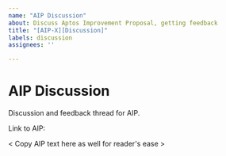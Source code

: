 ```yaml
---
name: "AIP Discussion"
about: Discuss Aptos Improvement Proposal, getting feedback
title: "[AIP-X][Discussion]"
labels: discussion
assignees: ''

---
```


# AIP Discussion

Discussion and feedback thread for AIP.

Link to AIP: 

< Copy AIP text here as well for reader's ease > 
